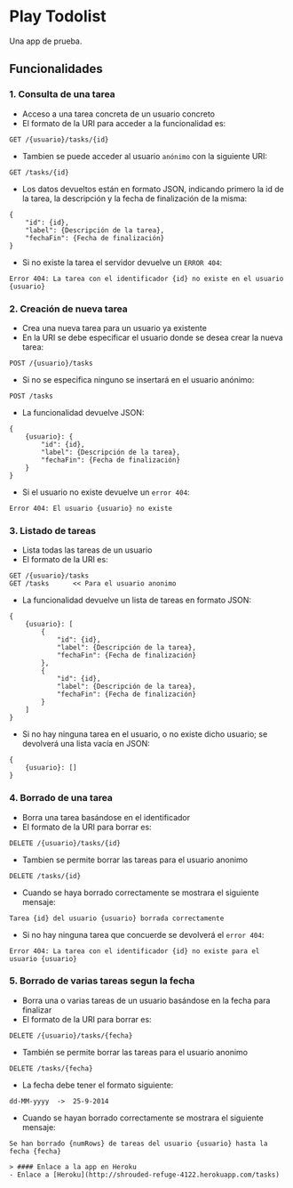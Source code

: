 # Play Todolist

Una app de prueba.

## Funcionalidades

### 1. Consulta de una tarea

* Acceso a una tarea concreta de un usuario concreto
* El formato de la URI para acceder a la funcionalidad es:
```
GET /{usuario}/tasks/{id}
```
* Tambien se puede acceder al usuario `anónimo` con la siguiente URI:
```
GET /tasks/{id}
```
* Los datos devueltos están en formato JSON, indicando primero la id de la tarea, la descripción y la fecha de finalización de la misma:
```
{
    "id": {id},
    "label": {Descripción de la tarea},
    "fechaFin": {Fecha de finalización}
}
```
* Si no existe la tarea el servidor devuelve un `ERROR 404`:
```
Error 404: La tarea con el identificador {id} no existe en el usuario {usuario}
```

### 2. Creación de nueva tarea

* Crea una nueva tarea para un usuario ya existente
* En la URI se debe especificar el usuario donde se desea crear la nueva tarea:
```
POST /{usuario}/tasks
```
* Si no se especifica ninguno se insertará en el usuario anónimo:
```
POST /tasks
```
* La funcionalidad devuelve JSON:
```
{
    {usuario}: {
        "id": {id},
        "label": {Descripción de la tarea},
        "fechaFin": {Fecha de finalización}
    }
}
```
* Si el usuario no existe devuelve un `error 404`:
```
Error 404: El usuario {usuario} no existe
```

### 3. Listado de tareas

* Lista todas las tareas de un usuario
* El formato de la URI es:
```
GET /{usuario}/tasks
GET /tasks      << Para el usuario anonimo
```
* La funcionalidad devuelve un lista de tareas en formato JSON:
```
{
    {usuario}: [
        {
            "id": {id},
            "label": {Descripción de la tarea},
            "fechaFin": {Fecha de finalización}
        },
        {
            "id": {id},
            "label": {Descripción de la tarea},
            "fechaFin": {Fecha de finalización}
        }
    ]
}
```
* Si no hay ninguna tarea en el usuario, o no existe dicho usuario; se devolverá una lista vacía en JSON:
```
{
    {usuario}: []
}
```

### 4. Borrado de una tarea

* Borra una tarea basándose en el identificador
* El formato de la URI para borrar es:
```
DELETE /{usuario}/tasks/{id}
```
* Tambien se permite borrar las tareas para el usuario anonimo
```
DELETE /tasks/{id}
```
* Cuando se haya borrado correctamente se mostrara el siguiente mensaje:
```
Tarea {id} del usuario {usuario} borrada correctamente
```
* Si no hay ninguna tarea que concuerde se devolverá el `error 404`:
```
Error 404: La tarea con el identificador {id} no existe para el usuario {usuario}
```

### 5. Borrado de varias tareas segun la fecha

* Borra una o varias tareas de un usuario basándose en la fecha para finalizar
* El formato de la URI para borrar es:
```
DELETE /{usuario}/tasks/{fecha}
```
* También se permite borrar las tareas para el usuario anonimo
```
DELETE /tasks/{fecha}
```
* La fecha debe tener el formato siguiente:
```
dd-MM-yyyy  ->  25-9-2014     
```
* Cuando se hayan borrado correctamente se mostrara el siguiente mensaje:
```
Se han borrado {numRows} de tareas del usuario {usuario} hasta la fecha {fecha}

> #### Enlace a la app en Heroku
- Enlace a [Heroku](http://shrouded-refuge-4122.herokuapp.com/tasks)